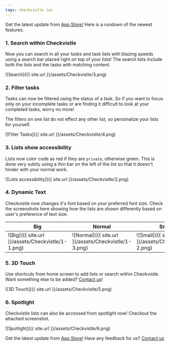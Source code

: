 ```yaml
---
tags: checkvistle ios
---
```


Get the latest update from [App Store!][App Store]
Here is a rundown of the newest features.

### 1. Search within Checkvistle

Now you can search in all your tasks and task lists with blazing speeds using a search bar placed right on top of your lists! The search lists include both the lists and the tasks with matching content.

![Search]({{ site.url }}/assets/Checkvistle/3.png)

### 2. Filter tasks

Tasks can now be filtered using the status of a task. So if you want to focus only on your incomplete tasks or are finding it difficult to look at your completed tasks, worry no more!

The filters on one list do not effect any other list, so personalize your lists for yourself.

![Filter Tasks]({{ site.url }}/assets/Checkvistle/4.png)

### 3. Lists show accessibility

Lists now color code as red if they are `private`, otherwise green. This is done very subtly using a thin bar on the left of the list so that it doesn't hinder with your normal work.

![Lists accessibility]({{ site.url }}/assets/Checkvistle/2.png)

### 4. Dynamic Text

Checkvistle now changes it's font based on your preferred font size. Check the screenshots here showing how the lists are shown differently based on user's preference of text size.

Big|Normal|Small
---|---|---
![Big]({{ site.url }}/assets/Checkvistle/1-1.png) | ![Normal]({{ site.url }}/assets/Checkvistle/1-3.png) | ![Small]({{ site.url }}/assets/Checkvistle/1-2.png)

### 5. 3D Touch

Use shortcuts from home screen to add lists or search within Checkvistle. Want something else to be added? [Contact us][Contact us]!

![3D Touch]({{ site.url }}/assets/Checkvistle/5.png)

### 6. Spotlight

Checkvistle lists can also be accessed from spotlight now! Checkout the attached screenshot.

![Spotlight]({{ site.url }}/assets/Checkvistle/6.png)

Get the latest update from [App Store!][App Store]
Have any feedback for us? [Contact us][Contact us]

[Contact us]: ayushgoel.github.io/me.html
[App Store]: https://itunes.apple.com/us/app/checkvistle-checkvist-on-go/id995611134
